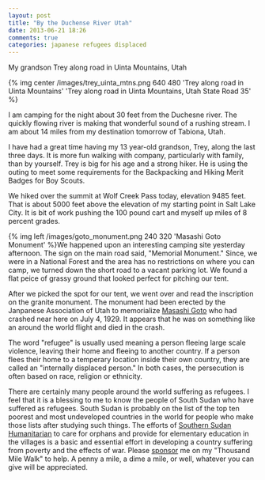 ```yaml
---
layout: post
title: "By the Duchense River Utah"
date: 2013-06-21 18:26
comments: true
categories: japanese refugees displaced
---
```

My grandson Trey along road in Uinta Mountains, Utah

{% img center /images/trey_uinta_mtns.png 640 480 'Trey along road in Uinta Mountains' 'Trey along road in Uinta Mountains, Utah State Road 35' %}

I am camping for the night about 30 feet from the Duchesne river.  The quickly flowing river is making that wonderful sound of a rushing stream.  I am about 14 miles from my destination tomorrow of Tabiona, Utah.  

I have had a great time having my 13 year-old grandson, Trey, along the last three days.  It is more fun walking with company, particularly with family, than by yourself.  Trey is big for his age and a strong hiker.  He is using the outing to meet some requirements for the Backpacking and Hiking Merit Badges for Boy Scouts.

We hiked over the summit at Wolf Creek Pass today, elevation 9485 feet.  That is about 5000 feet above the elevation of my starting point in Salt Lake City.  It is bit of work pushing the 100 pound cart and myself up miles of 8 percent grades.

{% img left /images/goto_monument.png 240 320 'Masashi Goto Monument' %}We happened upon an interesting camping site yesterday afternoon.  The sign on the main road said, "Memorial Monument."  Since, we were in a National Forest and the area has no restrictions on where you can camp, we turned down the short road to a vacant parking lot.  We found a flat peice of grassy ground that looked perfect for pitching our tent.  

After we picked the spot for our tent, we went over and read the inscription on the granite monument.  The monument had been erected by the Janpanese Association of Utah to memorialize [Masashi Goto](http://historytogo.utah.gov/salt_lake_tribune/in_another_time/103193.html) who had crashed near here on July 4, 1929.  It appears that he was on something like an around the world flight and died in the crash.  

The word "refugee" is usually used meaning a person fleeing large scale violence, leaving their home and fleeing to another country.  If a person flees their home to a temperary location inside their own country, they are called an "internally displaced person."  In both cases, the persecution is often based on race, religion or ethnicity.

There are certainly many people around the world suffering as refugees.  I feel that it is a blessing to me to know the people of South Sudan who have suffered as refugees.  South Sudan is probably on the list of the top ten poorest and most undeveloped countries in the world for people who make those lists after studying such things.  The efforts of [Southern Sudan Humanitarian](http://www.sudanhelp.org) to care for orphans and provide for elementary education in the villages is a basic and essential effort in developing a country suffering from poverty and the effects of war.  Please [sponsor](http://www.sudanhelp.org) me on my "Thousand Mile Walk" to help.  A penny a mile, a dime a mile, or well, whatever you can give will be appreciated.